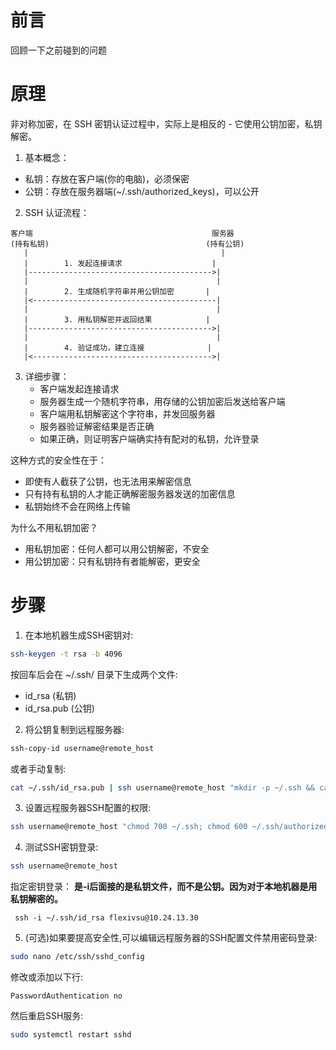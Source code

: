 # 前言
回顾一下之前碰到的问题

# 原理
非对称加密，在 SSH 密钥认证过程中，实际上是相反的 - 它使用公钥加密，私钥解密。

1. 基本概念：
- 私钥：存放在客户端(你的电脑)，必须保密
- 公钥：存放在服务器端(~/.ssh/authorized_keys)，可以公开

2. SSH 认证流程：
```
客户端                                        服务器
(持有私钥)                                   (持有公钥)
   |                                           |
   |        1. 发起连接请求                    |
   |----------------------------------------->|
   |                                          |
   |        2. 生成随机字符串并用公钥加密       |
   |<-----------------------------------------|
   |                                          |
   |        3. 用私钥解密并返回结果            |
   |----------------------------------------->|
   |                                          |
   |        4. 验证成功，建立连接              |
   |<---------------------------------------->|
```

3. 详细步骤：
   - 客户端发起连接请求
   - 服务器生成一个随机字符串，用存储的公钥加密后发送给客户端
   - 客户端用私钥解密这个字符串，并发回服务器
   - 服务器验证解密结果是否正确
   - 如果正确，则证明客户端确实持有配对的私钥，允许登录

这种方式的安全性在于：
- 即使有人截获了公钥，也无法用来解密信息
- 只有持有私钥的人才能正确解密服务器发送的加密信息
- 私钥始终不会在网络上传输

为什么不用私钥加密？
- 用私钥加密：任何人都可以用公钥解密，不安全
- 用公钥加密：只有私钥持有者能解密，更安全


# 步骤

1. 在本地机器生成SSH密钥对:
```bash
ssh-keygen -t rsa -b 4096
```
按回车后会在 ~/.ssh/ 目录下生成两个文件:
- id_rsa (私钥)
- id_rsa.pub (公钥)

2. 将公钥复制到远程服务器:
```bash
ssh-copy-id username@remote_host
```
或者手动复制:
```bash
cat ~/.ssh/id_rsa.pub | ssh username@remote_host "mkdir -p ~/.ssh && cat >> ~/.ssh/authorized_keys"
```

3. 设置远程服务器SSH配置的权限:
```bash
ssh username@remote_host "chmod 700 ~/.ssh; chmod 600 ~/.ssh/authorized_keys"
```

4. 测试SSH密钥登录:
```bash
ssh username@remote_host
```
指定密钥登录：
**是-i后面接的是私钥文件，而不是公钥。因为对于本地机器是用私钥解密的。**
```
 ssh -i ~/.ssh/id_rsa flexivsu@10.24.13.30
```


5. (可选)如果要提高安全性,可以编辑远程服务器的SSH配置文件禁用密码登录:
```bash
sudo nano /etc/ssh/sshd_config
```
修改或添加以下行:
```
PasswordAuthentication no
```
然后重启SSH服务:
```bash
sudo systemctl restart sshd
```

